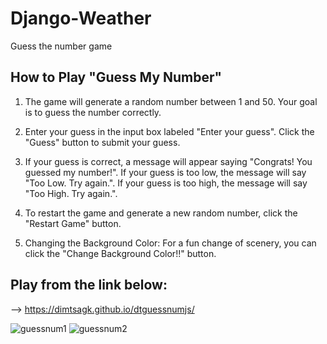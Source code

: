# Django-Weather
Guess the number game

## How to Play "Guess My Number"

1. The game will generate a random number between 1 and 50.
Your goal is to guess the number correctly.

2. Enter your guess in the input box labeled "Enter your guess".
Click the "Guess" button to submit your guess.

3. If your guess is correct, a message will appear saying "Congrats! You guessed my number!".
If your guess is too low, the message will say "Too Low. Try again.".
If your guess is too high, the message will say "Too High. Try again.".

4. To restart the game and generate a new random number, click the "Restart Game" button.

5. Changing the Background Color:
For a fun change of scenery, you can click the "Change Background Color!!" button.

## Play from the link below:
--> https://dimtsagk.github.io/dtguessnumjs/

![guessnum1](https://github.com/user-attachments/assets/7419d2d8-082a-4baf-ad83-7167e320d72d)
![guessnum2](https://github.com/user-attachments/assets/6846811d-c172-4e73-81c5-f2b4bd0a5df9)


